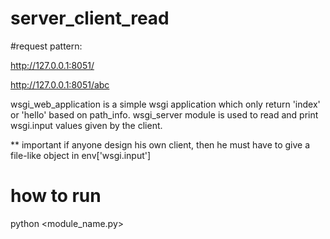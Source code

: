 # server_client_read

#request pattern:

http://127.0.0.1:8051/

http://127.0.0.1:8051/abc

wsgi_web_application is a simple wsgi application which only return 'index' or 'hello' based on path_info.
wsgi_server module is used to read and print wsgi.input values given by the client.

** important if anyone design his own client, then he must have to give a file-like object in env['wsgi.input']

# how to run
python <module_name.py>


